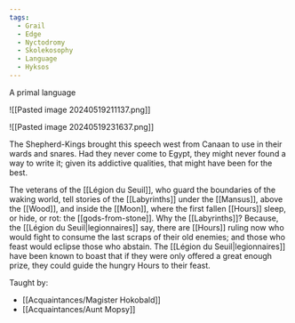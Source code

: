 ```yaml
---
tags:
  - Grail
  - Edge
  - Nyctodromy
  - Skolekosophy
  - Language
  - Hyksos
---
```


A primal language

![[Pasted image 20240519211137.png]]

![[Pasted image 20240519231637.png]]

The Shepherd-Kings brought this speech west from Canaan to use in their wards and snares. Had they never come to Egypt, they might never found a way to write it; given its addictive qualities, that might have been for the best.

The veterans of the [[Légion du Seuil]], who guard the boundaries of the waking world, tell stories of the [[Labyrinths]] under the [[Mansus]], above the [[Wood]], and inside the [[Moon]], where the first fallen [[Hours]] sleep, or hide, or rot: the [[gods-from-stone]]. Why the [[Labyrinths]]? Because, the [[Légion du Seuil|legionnaires]] say, there are [[Hours]] ruling now who would fight to consume the last scraps of their old enemies; and those who feast would eclipse those who abstain. The [[Légion du Seuil|legionnaires]] have been known to boast that if they were only offered a great enough prize, they could guide the hungry Hours to their feast.

Taught by:
- [[Acquaintances/Magister Hokobald]]
- [[Acquaintances/Aunt Mopsy]]